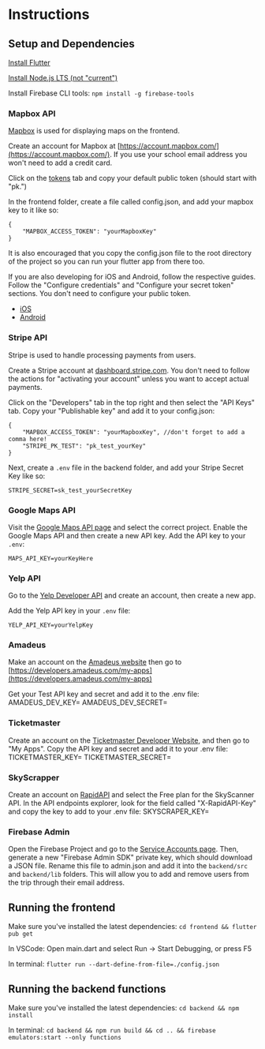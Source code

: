 # Instructions

## Setup and Dependencies

[Install Flutter](https://docs.flutter.dev/get-started/install)

[Install Node.js LTS (not "current")](https://nodejs.org/en)

Install Firebase CLI tools: `npm install -g firebase-tools`

### Mapbox API

[Mapbox](https://mapbox.com) is used for displaying maps on the frontend.

Create an account for Mapbox at [https://account.mapbox.com/](https://account.mapbox.com/). If you use your school email address you won't need to add a credit card.

Click on the [tokens](https://account.mapbox.com/access-tokens/) tab and copy your default public token (should start with "pk.")

In the frontend folder, create a file called config.json, and add your mapbox key to it like so:

```
{
    "MAPBOX_ACCESS_TOKEN": "yourMapboxKey"
}
```

It is also encouraged that you copy the config.json file to the root directory of the project so you can run your flutter app from there too.

If you are also developing for iOS and Android, follow the respective guides. Follow the "Configure credentials" and "Configure your secret token" sections. You don't need to configure your public token.

- [iOS](https://docs.mapbox.com/ios/maps/guides/install/#configure-credentials)
- [Android](https://docs.mapbox.com/android/maps/guides/install/#configure-credentials)

### Stripe API

Stripe is used to handle processing payments from users.

Create a Stripe account at [dashboard.stripe.com](https://dashboard.stripe.com/). You don't need to follow the actions for "activating your account" unless you want to accept actual payments.

Click on the "Developers" tab in the top right and then select the "API Keys" tab. Copy your "Publishable key" and add it to your config.json:

```
{
    "MAPBOX_ACCESS_TOKEN": "yourMapboxKey", //don't forget to add a comma here!
    "STRIPE_PK_TEST": "pk_test_yourKey"
}
```

Next, create a `.env` file in the backend folder, and add your Stripe Secret Key like so:
```
STRIPE_SECRET=sk_test_yourSecretKey
```

### Google Maps API
Visit the [Google Maps API page](https://console.cloud.google.com/google/maps-apis/home) and select the correct project. Enable the Google Maps API and then create a new API key. Add the API key to your `.env`:
```
MAPS_API_KEY=yourKeyHere
```

### Yelp API
Go to the [Yelp Developer API](https://www.yelp.com/developers/v3/manage_app) and create an account, then create a new app. 

Add the Yelp API key in your `.env` file:
```
YELP_API_KEY=yourYelpKey
```

### Amadeus
Make an account on the [Amadeus website](https://developers.amadeus.com/register) then go to [https://developers.amadeus.com/my-apps](https://developers.amadeus.com/my-apps)

Get your Test API key and secret and add it to the .env file:
AMADEUS_DEV_KEY=<your key>
AMADEUS_DEV_SECRET=<your secret>


### Ticketmaster
Create an account on the [Ticketmaster Developer Website](https://developer.ticketmaster.com/), and then go to "My Apps". Copy the API key and secret and add it to your .env file:
TICKETMASTER_KEY=<your-key>
TICKETMASTER_SECRET=<your-secret>

### SkyScrapper
Create an account on [RapidAPI](https://rapidapi.com/apiheya/api/sky-scrapper) and select the Free plan for the SkyScanner API.
In the API endpoints explorer, look for the field called "X-RapidAPI-Key" and copy the key to add to your .env file:
SKYSCRAPER_KEY=<your-key>


### Firebase Admin
Open the Firebase Project and go to the [Service Accounts page](https://console.firebase.google.com/project/_/settings/serviceaccounts/adminsdk). Then, generate a new "Firebase Admin SDK" private key, which should download a JSON file. Rename this file to admin.json and add it into the `backend/src` and `backend/lib` folders. This will allow you to add and remove users from the trip through their email address.


## Running the frontend

Make sure you've installed the latest dependencies: `cd frontend && flutter pub get`

In VSCode: Open main.dart and select Run -> Start Debugging, or press F5

In terminal: `flutter run --dart-define-from-file=./config.json`

## Running the backend functions

Make sure you've installed the latest dependencies: `cd backend && npm install`

In terminal: `cd backend && npm run build && cd .. && firebase emulators:start --only functions`
